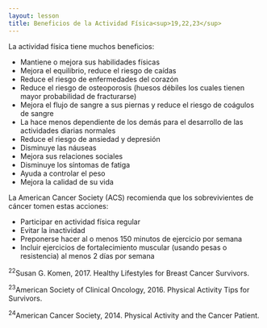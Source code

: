 ```yaml
---
layout: lesson
title: Beneficios de la Actividad Física<sup>19,22,23</sup>
---
```


La actividad física tiene muchos beneficios:

* Mantiene o mejora sus habilidades físicas
* Mejora el equilibrio, reduce el riesgo de caídas
* Reduce el riesgo de enfermedades del corazón 
* Reduce el riesgo de osteoporosis (huesos débiles los cuales tienen mayor probabilidad de fracturarse)
* Mejora el flujo de sangre a sus piernas y reduce el riesgo de coágulos de sangre
* La hace menos dependiente de los demás para el desarrollo de las actividades diarias normales
* Reduce el riesgo de ansiedad y depresión
* Disminuye las náuseas
* Mejora sus relaciones sociales
* Disminuye los síntomas de fatiga
* Ayuda a controlar el peso
* Mejora la calidad de su vida

La American Cancer Society (ACS) recomienda que los sobrevivientes de cáncer tomen estas acciones:

* Participar en actividad física regular
* Evitar la inactividad
* Preponerse hacer al o menos 150 minutos de ejercicio por semana
* Incluir ejercicios de fortalecimiento muscular (usando pesas o resistencia) al menos 2 días por semana


<sup>22</sup>Susan G. Komen, 2017. Healthy Lifestyles for Breast Cancer Survivors.

<sup>23</sup>American Society of Clinical Oncology, 2016. Physical Activity Tips for Survivors.

<sup>24</sup>American Cancer Society, 2014. Physical Activity and the Cancer Patient.